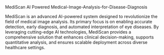 MediScan AI Powered Medical-Image-Analysis-for-Disease-Diagnosis



MediScan is an advanced AI-powered system designed to revolutionize the field of medical image analysis.
Its primary focus is on enabling accurate detection, early diagnosis, and automated interpretation of eye diseases.
By leveraging cutting-edge AI technologies, MediScan provides a comprehensive solution that enhances clinical decision-making,
supports quantitative analysis, and ensures scalable deployment across diverse healthcare settings.
